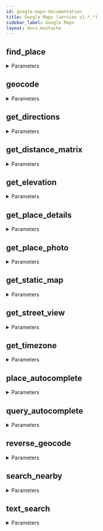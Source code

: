 ```yaml
---
id: google-maps-documentation
title: Google Maps (version v1.*.*)
sidebar_label: Google Maps
layout: docs.mustache
---
```


## find_place



<details><summary>Parameters</summary>

#### outputFormat (required)

Desired output format.

**Type:** string

**Potential values:** json, xml

#### fields

a comma-separated list of place data types to return. Use a forward slash when specifying compound values.

**Type:** string

#### input

The text input specifying which place to search for (for example, a name, address, or phone number).

**Type:** string

#### inputtype

The type of input.

**Type:** string

**Potential values:** textquery, phonenumber

#### language

The language in which to return results.

**Type:** string

#### locationbias

Prefer results in a specified area, by specifying either a radius plus lat/lng, or two lat/lng pairs representing the points of a rectangle. If this parameter is not specified, the API uses IP address biasing by default. - A single lat/lng coordinate. Use the following format: point:lat,lng. - A string specifying radius in meters, plus lat/lng in decimal degrees. Use the following format: circle:radius@lat,lng. - A string specifying two lat/lng pairs in decimal degrees, representing the south/west and north/east points of a rectangle. Use the following format: rectangle:south,west|north,east. Note that east/west values are wrapped to the range -180, 180, and north/south values are clamped to the range -90, 90.

**Type:** string

</details>

## geocode



<details><summary>Parameters</summary>

#### outputFormat (required)

Desired output format.

**Type:** string

**Potential values:** json, xml

#### address

The street address that you want to geocode, in the format used by the national postal service of the country concerned. Additional address elements such as business names and unit, suite or floor numbers should be avoided.

**Type:** string

#### bounds

the viewport bounding box of the overview_polyline.

**Type:** object

#### components

A components filter with elements separated by a pipe (|). Each element in the components filter consists of a component:value pair, and fully restricts the results from the geocoder.

**Type:** string

#### language

The language in which to return results.

**Type:** string

#### latlng

The latitude and longitude values specifying the location for which you wish to obtain the closest, human-readable address.

**Type:** object

#### location_type

A filter of one or more location types, separated by a pipe (|). If the parameter contains multiple location types, the API returns all addresses that match any of the types. A note about processing: The location_type parameter does not restrict the search to the specified location type(s). Rather, the location_type acts as a post-search filter: the API fetches all results for the specified latlng, then discards those results that do not match the specified location type(s).

**Type:** array

#### region

The region code, specified as a ccTLD (country code top-level domain) two-character value

**Type:** string

#### result_type

A filter of one or more address types, separated by a pipe (|). If the parameter contains multiple address types, the API returns all addresses that match any of the types. A note about processing: The result_type parameter does not restrict the search to the specified address type(s). Rather, the result_type acts as a post-search filter: the API fetches all results for the specified latlng, then discards those results that do not match the specified address type(s).

**Type:** array

</details>

## get_directions



<details><summary>Parameters</summary>

#### destination (required)

The starting point for calculating travel distance and time. You can supply the location in the form of an address, latitude/longitude coordinates, or a place ID.

**Type:** string

#### origin (required)

The starting point for calculating travel distance and time. You can supply the location in the form of an address, latitude/longitude coordinates, or a place ID.

**Type:** string

#### outputFormat (required)

Desired output format.

**Type:** string

**Potential values:** json, xml

#### alternatives

If set to true, specifies that the Directions service may provide more than one route alternative in the response. Note that providing route alternatives may increase the response time from the server. This is only available for requests without intermediate waypoints.

**Type:** boolean

#### arrival_time

Specifies the desired time of arrival for transit requests, in seconds since midnight, January 1, 1970 UTC.

**Type:** integer

#### avoid

Introduces restrictions to the route.

**Type:** string

**Potential values:** tolls, highways, ferries, indoor

#### departure_time

The desired time of departure.

**Type:** integer

#### language

The language in which to return results.

**Type:** string

#### mode

Travel mode. Defaults to driving.

**Type:** string

**Potential values:** driving, walking, bicycling, transit

#### region

The region code, specified as a ccTLD (country code top-level domain) two-character value

**Type:** string

#### traffic_model

Specifies the assumptions to use when calculating time in traffic. This setting affects the value returned in the duration_in_traffic field in the response, which contains the predicted time in traffic based on historical averages. The traffic_model parameter may only be specified for requests where the travel mode is driving, and where the request includes a departure_time, and only if the request includes an API key or a Google Maps APIs Premium Plan client ID.

**Type:** string

**Potential values:** best_guess, optimistic, pessimistic

#### transit_mode

Specifies one or more preferred modes of transit. This parameter may only be specified for requests where the mode is transit.

**Type:** string

**Potential values:** bus, subway, train, tram, rail

#### transit_routing_preference

Specifies preferences for transit requests. Using this parameter, you can bias the options returned, rather than accepting the default best route chosen by the API. This parameter may only be specified for requests where the mode is transit.

**Type:** string

**Potential values:** less_walking, fewer_transfers

#### units

Specifies the unit system to use when expressing distance as text.

**Type:** string

**Potential values:** metric, imperial

#### waypoints

Specifies an array of intermediate locations to include along the route between the origin and destination points as pass through or stopover locations. Waypoints alter a route by directing it through the specified location(s). The API supports waypoints for driving, walking and bicycling; not transit. You can specify waypoints as either latitude/longitude coordinates, place ID, address, or encoded polyline.

**Type:** string

</details>

## get_distance_matrix



<details><summary>Parameters</summary>

#### destinations (required)

One or more locations to use as the finishing point for calculating travel distance and time. You can supply one or more locations separated by the pipe character (|), in the form of an address, latitude/longitude coordinates, or a place ID.

**Type:** string

#### origins (required)

The starting point for calculating travel distance and time. You can supply one or more locations separated by the pipe character (|), in the form of an address, latitude/longitude coordinates, or a place ID.

**Type:** string

#### outputFormat (required)

Desired output format.

**Type:** string

**Potential values:** json, xml

#### arrival_time

Specifies the desired time of arrival for transit requests, in seconds since midnight, January 1, 1970 UTC.

**Type:** integer

#### avoid

Introduces restrictions to the route.

**Type:** string

**Potential values:** tolls, highways, ferries, indoor

#### departure_time

The desired time of departure.

**Type:** integer

#### language

The language in which to return results.

**Type:** string

#### mode

Travel mode. Defaults to driving.

**Type:** string

**Potential values:** driving, walking, bicycling, transit

#### region

The region code, specified as a ccTLD (country code top-level domain) two-character value

**Type:** string

#### traffic_model

Specifies the assumptions to use when calculating time in traffic. This setting affects the value returned in the duration_in_traffic field in the response, which contains the predicted time in traffic based on historical averages. The traffic_model parameter may only be specified for requests where the travel mode is driving, and where the request includes a departure_time, and only if the request includes an API key or a Google Maps APIs Premium Plan client ID.

**Type:** string

**Potential values:** best_guess, optimistic, pessimistic

#### transit_mode

Specifies one or more preferred modes of transit. This parameter may only be specified for requests where the mode is transit.

**Type:** string

**Potential values:** bus, subway, train, tram, rail

#### transit_routing_preference

Specifies preferences for transit requests. Using this parameter, you can bias the options returned, rather than accepting the default best route chosen by the API. This parameter may only be specified for requests where the mode is transit.

**Type:** string

**Potential values:** less_walking, fewer_transfers

#### units

Specifies the unit system to use when expressing distance as text.

**Type:** string

**Potential values:** metric, imperial

</details>

## get_elevation



<details><summary>Parameters</summary>

#### outputFormat (required)

Desired output format.

**Type:** string

**Potential values:** json, xml

#### locations

Either a single coordinate: locations=40.714728,-73.998672, an array of coordinates separated using the pipe ('|') character: locations=40.714728,-73.998672|-34.397,150.644, or a set of encoded coordinates using the Encoded Polyline Algorithm: locations=enc:gfo}EtohhU

**Type:** string

#### path

Either an array of coordinates separated using the pipe ('|') character: locations=40.714728,-73.998672|-34.397,150.644, or a set of encoded coordinates using the Encoded Polyline Algorithm: locations=enc:gfo}EtohhU

**Type:** string

#### samples

specifies the number of sample points along a path for which to return elevation data. The samples parameter divides the given path into an ordered set of equidistant points along the path.

**Type:** integer

</details>

## get_place_details



<details><summary>Parameters</summary>

#### outputFormat (required)

Desired output format.

**Type:** string

**Potential values:** json, xml

#### fields

a comma-separated list of place data types to return. Use a forward slash when specifying compound values.

**Type:** string

#### language

The language in which to return results.

**Type:** string

#### place_id

a unique identifier that can be used with other Google APIs.

**Type:** string

#### region

The region code, specified as a ccTLD (country code top-level domain) two-character value

**Type:** string

#### sessiontoken

**Type:** string

</details>

## get_place_photo



<details><summary>Parameters</summary>

#### maxheight

Maximum height in pixels

**Type:** integer

#### maxwidth

Maximum width in pixels

**Type:** integer

#### photoreference

A string identifier that uniquely identifies a photo.

**Type:** string

</details>

## get_static_map



<details><summary>Parameters</summary>

#### center

defines the center of the map, equidistant from all edges of the map. This parameter takes a location as either a comma-separated {latitude,longitude} pair (e.g. "40.714728,-73.998672") or a string address (e.g. "city hall, new york, ny") identifying a unique location on the face of the earth.

**Type:** string

#### format

defines the format of the resulting image. By default, the Maps Static API creates PNG images. There are several possible formats including GIF, JPEG and PNG types. Which format you use depends on how you intend to present the image. JPEG typically provides greater compression, while GIF and PNG provide greater detail.

**Type:** string

**Potential values:** png, png8, png32, gif, jpg, jpg-baseline

#### language

The language in which to return results.

**Type:** string

#### maptype

defines the type of map to construct.

**Type:** string

**Potential values:** roadmap, satellite, terrain, hybrid

#### markers

defines a set of one or more markers (map pins) at a set of locations. Each marker defined within a single markers declaration must exhibit the same visual style; if you wish to display markers with different styles, you will need to supply multiple markers parameters with separate style information.

**Type:** array

#### path

Either an array of coordinates separated using the pipe ('|') character: locations=40.714728,-73.998672|-34.397,150.644, or a set of encoded coordinates using the Encoded Polyline Algorithm: locations=enc:gfo}EtohhU

**Type:** string

#### region

The region code, specified as a ccTLD (country code top-level domain) two-character value

**Type:** string

#### scale

affects the number of pixels that are returned. scale=2 returns twice as many pixels as scale=1 while retaining the same coverage area and level of detail (i.e. the contents of the map don't change). This is useful when developing for high-resolution displays, or when generating a map for printing. The default value is 1. Accepted values are 2 and 4 (4 is only available to Google Maps APIs Premium Plan customers.)

**Type:** integer

#### signature

a digital signature used to verify that any site generating requests using your API key is authorized to do so.

**Type:** string

#### size

defines the rectangular dimensions of the map image. This parameter takes a string of the form {horizontal_value}x{vertical_value}. For example, 500x400 defines a map 500 pixels wide by 400 pixels high. Maps smaller than 180 pixels in width will display a reduced-size Google logo. This parameter is affected by the scale parameter, described below; the final output size is the product of the size and scale values.

**Type:** string

#### visible

specifies one or more locations that should remain visible on the map, though no markers or other indicators will be displayed. Use this parameter to ensure that certain features or map locations are shown on the Maps Static API.

**Type:** array

#### zoom

defines the zoom level of the map, which determines the magnification level of the map. This parameter takes a numerical value corresponding to the zoom level of the region desired.

**Type:** integer

</details>

## get_street_view



<details><summary>Parameters</summary>

#### fov

determines the horizontal field of view of the image. The field of view is expressed in degrees, with a maximum allowed value of 120. When dealing with a fixed-size viewport, as with a Street View image of a set size, field of view in essence represents zoom, with smaller numbers indicating a higher level of zoom.

**Type:** number

#### heading

indicates the compass heading of the camera. Accepted values are from 0 to 360 (both values indicating North, with 90 indicating East, and 180 South). If no heading is specified, a value will be calculated that directs the camera towards the specified location, from the point at which the closest photograph was taken.

**Type:** number

#### location

either a text string (such as Chagrin Falls, OH) or a lat/lng value (40.457375,-80.009353).

**Type:** string

#### pano

a specific panorama ID. These are generally stable.

**Type:** string

#### pitch

specifies the up or down angle of the camera relative to the Street View vehicle. This is often, but not always, flat horizontal. Positive values angle the camera up (with 90 degrees indicating straight up); negative values angle the camera down (with -90 indicating straight down).

**Type:** number

#### radius

a radius, specified in meters, in which to search for a panorama, centered on the given latitude and longitude. Valid values are non-negative integers.

**Type:** number

#### signature

a digital signature used to verify that any site generating requests using your API key is authorized to do so.

**Type:** string

#### size

defines the rectangular dimensions of the map image. This parameter takes a string of the form {horizontal_value}x{vertical_value}. For example, 500x400 defines a map 500 pixels wide by 400 pixels high. Maps smaller than 180 pixels in width will display a reduced-size Google logo. This parameter is affected by the scale parameter, described below; the final output size is the product of the size and scale values.

**Type:** string

#### source

limits Street View searches to selected sources.

**Type:** string

**Potential values:** default, outdoor

</details>

## get_timezone



<details><summary>Parameters</summary>

#### outputFormat (required)

Desired output format.

**Type:** string

**Potential values:** json, xml

#### language

The language in which to return results.

**Type:** string

#### location

a comma-separated lat,lng tuple (eg. location=-33.86,151.20), representing the location to look up.

**Type:** string

#### timestamp

the desired time as seconds since midnight, January 1, 1970 UTC. The Time Zone API uses the timestamp to determine whether or not Daylight Savings should be applied, based on the time zone of the location. Note that the API does not take historical time zones into account. That is, if you specify a past timestamp, the API does not take into account the possibility that the location was previously in a different time zone.

**Type:** number

</details>

## place_autocomplete



<details><summary>Parameters</summary>

#### outputFormat (required)

Desired output format.

**Type:** string

**Potential values:** json, xml

#### components

A components filter with elements separated by a pipe (|). Each element in the components filter consists of a component:value pair, and fully restricts the results from the geocoder. Currently, you can use components to filter by up to 5 countries. Countries must be passed as a two character, ISO 3166-1 Alpha-2 compatible country code. For example: components=country:fr would restrict your results to places within France.

**Type:** string

#### input

The text input specifying which place to search for (for example, a name, address, or phone number).

**Type:** string

#### language

The language in which to return results.

**Type:** string

#### location

a comma-separated lat,lng tuple (eg. location=-33.86,151.20), representing the location to look up.

**Type:** string

#### offset

The position, in the input term, of the last character that the service uses to match predictions. For example, if the input is 'Google' and the offset is 3, the service will match on 'Goo'. The string determined by the offset is matched against the first word in the input term only. For example, if the input term is 'Google abc' and the offset is 3, the service will attempt to match against 'Goo abc'. If no offset is supplied, the service will use the whole term. The offset should generally be set to the position of the text caret.

**Type:** integer

#### sessiontoken

**Type:** string

#### strictbounds

Returns only those places that are strictly within the region defined by location and radius. This is a restriction, rather than a bias, meaning that results outside this region will not be returned even if they match the user input.

**Type:** boolean

#### types

The types of place results to return. If no type is specified, all types will be returned.

**Type:** string

**Potential values:** geocode, address, establishment, (regions), (cities)

</details>

## query_autocomplete



<details><summary>Parameters</summary>

#### outputFormat (required)

Desired output format.

**Type:** string

**Potential values:** json, xml

#### input

The text input specifying which place to search for (for example, a name, address, or phone number).

**Type:** string

#### language

The language in which to return results.

**Type:** string

#### location

a comma-separated lat,lng tuple (eg. location=-33.86,151.20), representing the location to look up.

**Type:** string

#### offset

The position, in the input term, of the last character that the service uses to match predictions. For example, if the input is 'Google' and the offset is 3, the service will match on 'Goo'. The string determined by the offset is matched against the first word in the input term only. For example, if the input term is 'Google abc' and the offset is 3, the service will attempt to match against 'Goo abc'. If no offset is supplied, the service will use the whole term. The offset should generally be set to the position of the text caret.

**Type:** integer

#### radius

the distance (in meters) within which to return place results.

**Type:** number

</details>

## reverse_geocode



<details><summary>Parameters</summary>

#### outputFormat (required)

Desired output format.

**Type:** string

**Potential values:** json, xml

#### address

The street address that you want to geocode, in the format used by the national postal service of the country concerned. Additional address elements such as business names and unit, suite or floor numbers should be avoided.

**Type:** string

#### bounds

the viewport bounding box of the overview_polyline.

**Type:** object

#### components

A components filter with elements separated by a pipe (|). Each element in the components filter consists of a component:value pair, and fully restricts the results from the geocoder.

**Type:** string

#### language

The language in which to return results.

**Type:** string

#### latlng

The latitude and longitude values specifying the location for which you wish to obtain the closest, human-readable address.

**Type:** object

#### location_type

A filter of one or more location types, separated by a pipe (|). If the parameter contains multiple location types, the API returns all addresses that match any of the types. A note about processing: The location_type parameter does not restrict the search to the specified location type(s). Rather, the location_type acts as a post-search filter: the API fetches all results for the specified latlng, then discards those results that do not match the specified location type(s).

**Type:** array

#### region

The region code, specified as a ccTLD (country code top-level domain) two-character value

**Type:** string

#### result_type

A filter of one or more address types, separated by a pipe (|). If the parameter contains multiple address types, the API returns all addresses that match any of the types. A note about processing: The result_type parameter does not restrict the search to the specified address type(s). Rather, the result_type acts as a post-search filter: the API fetches all results for the specified latlng, then discards those results that do not match the specified address type(s).

**Type:** array

</details>

## search_nearby



<details><summary>Parameters</summary>

#### outputFormat (required)

Desired output format.

**Type:** string

**Potential values:** json, xml

#### keyword

A term to be matched against all content that Google has indexed for this place, including but not limited to name, type, and address, as well as customer reviews and other third-party content.

**Type:** string

#### language

The language in which to return results.

**Type:** string

#### location

a comma-separated lat,lng tuple (eg. location=-33.86,151.20), representing the location to look up.

**Type:** string

#### maxprice

The price level of the place, on a scale of 0 to 4. The exact amount indicated by a specific value will vary from region to region.

**Type:** integer

#### minprice

The price level of the place, on a scale of 0 to 4. The exact amount indicated by a specific value will vary from region to region.

**Type:** integer

#### name

**Type:** string

#### opennow

**Type:** boolean

#### radius

the distance (in meters) within which to return place results.

**Type:** number

#### rankby

the order in which results are listed. Note that rankby must not be included if radius is specified.

**Type:** string

**Potential values:** prominence, distance

#### type

the address type of the geocoding result used for calculating directions.

**Type:** string

**Potential values:** street_address, route, intersection, political, country, administrative_area_level_1, administrative_area_level_2, administrative_area_level_3, administrative_area_level_4, administrative_area_level_5, colloquial_area, locality, sublocality, sublocality_level_1, sublocality_level_2, sublocality_level_3, sublocality_level_4, sublocality_level_5, neighborhood, premise, subpremise, postal_code, natural_feature, airport, park, point_of_interest, floor, establishment, parking, post_box, postal_town, room, street_number, bus_station, train_station, transit_station, geocode

</details>

## text_search



<details><summary>Parameters</summary>

#### outputFormat (required)

Desired output format.

**Type:** string

**Potential values:** json, xml

#### language

The language in which to return results.

**Type:** string

#### location

a comma-separated lat,lng tuple (eg. location=-33.86,151.20), representing the location to look up.

**Type:** string

#### maxprice

The price level of the place, on a scale of 0 to 4. The exact amount indicated by a specific value will vary from region to region.

**Type:** integer

#### minprice

The price level of the place, on a scale of 0 to 4. The exact amount indicated by a specific value will vary from region to region.

**Type:** integer

#### opennow

**Type:** boolean

#### query

The text string on which to search, for example: "restaurant" or "123 Main Street". The Google Places service will return candidate matches based on this string and order the results based on their perceived relevance.

**Type:** string

#### radius

the distance (in meters) within which to return place results.

**Type:** number

#### region

The region code, specified as a ccTLD (country code top-level domain) two-character value

**Type:** string

#### type

the address type of the geocoding result used for calculating directions.

**Type:** string

**Potential values:** street_address, route, intersection, political, country, administrative_area_level_1, administrative_area_level_2, administrative_area_level_3, administrative_area_level_4, administrative_area_level_5, colloquial_area, locality, sublocality, sublocality_level_1, sublocality_level_2, sublocality_level_3, sublocality_level_4, sublocality_level_5, neighborhood, premise, subpremise, postal_code, natural_feature, airport, park, point_of_interest, floor, establishment, parking, post_box, postal_town, room, street_number, bus_station, train_station, transit_station, geocode

</details>

